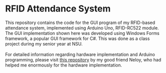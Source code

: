 # RFID Attendance System

This repository contains the code for the GUI program of my RFID-based attendance system, implemented using Arduino Uno, RFID-RC522 module. The GUI implementation shown here was developed using Windows Forms framework, a popular GUI framework for C#. This was done as a class project during my senior year at NSU.
<br/>
<br/>
For detailed information regarding hardware implementation and Arduino programming, please visit [this repository](https://github.com/NeloyNSU/RFID-Tag-Reader-using-Arduino-Uno-) by my good friend Neloy, who had helped me enormously for the hardware implementation.